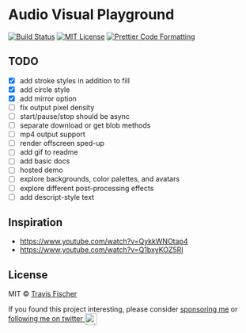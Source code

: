 # Audio Visual Playground

[![Build Status](https://github.com/transitive-bullshit/avp/actions/workflows/test.yml/badge.svg)](https://github.com/transitive-bullshit/avp/actions/workflows/test.yml) [![MIT License](https://img.shields.io/badge/license-MIT-blue)](https://github.com/transitive-bullshit/avp/blob/main/license) [![Prettier Code Formatting](https://img.shields.io/badge/code_style-prettier-brightgreen.svg)](https://prettier.io)

## TODO

- [x] add stroke styles in addition to fill
- [x] add circle style
- [x] add mirror option
- [ ] fix output pixel density
- [ ] start/pause/stop should be async
- [ ] separate download or get blob methods
- [ ] mp4 output support
- [ ] render offscreen sped-up
- [ ] add gif to readme
- [ ] add basic docs
- [ ] hosted demo
- [ ] explore backgrounds, color palettes, and avatars
- [ ] explore different post-processing effects
- [ ] add descript-style text

## Inspiration

- https://www.youtube.com/watch?v=QykkWNOtap4
- https://www.youtube.com/watch?v=Q1bxyKOZ5RI

## License

MIT © [Travis Fischer](https://transitivebullsh.it)

If you found this project interesting, please consider [sponsoring me](https://github.com/sponsors/transitive-bullshit) or <a href="https://twitter.com/transitive_bs">following me on twitter <img src="https://storage.googleapis.com/saasify-assets/twitter-logo.svg" alt="twitter" height="24px" align="center"></a>
